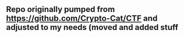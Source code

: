 ## Repo originally pumped from https://github.com/Crypto-Cat/CTF and adjusted to my needs (moved and added stuff
